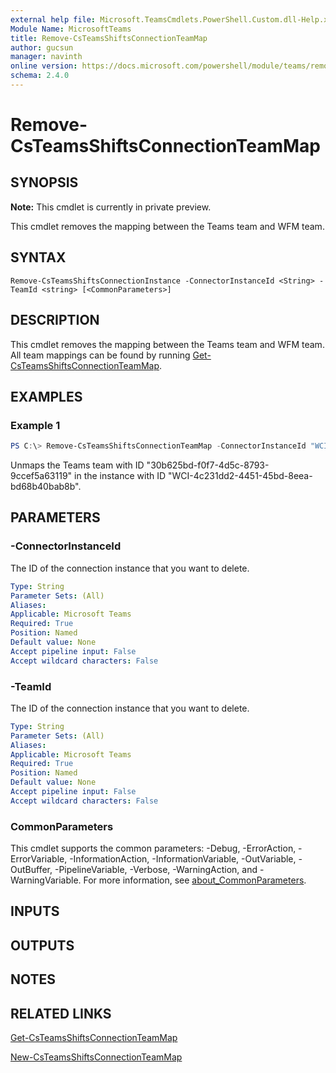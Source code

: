 ```yaml
---
external help file: Microsoft.TeamsCmdlets.PowerShell.Custom.dll-Help.xml
Module Name: MicrosoftTeams
title: Remove-CsTeamsShiftsConnectionTeamMap
author: gucsun
manager: navinth
online version: https://docs.microsoft.com/powershell/module/teams/remove-csteamsshiftsconnectionteammap
schema: 2.4.0
---
```


# Remove-CsTeamsShiftsConnectionTeamMap

## SYNOPSIS

**Note:** This cmdlet is currently in private preview.

This cmdlet removes the mapping between the Teams team and WFM team.

## SYNTAX

```
Remove-CsTeamsShiftsConnectionInstance -ConnectorInstanceId <String> -TeamId <string> [<CommonParameters>]
```

## DESCRIPTION

This cmdlet removes the mapping between the Teams team and WFM team. All team mappings can be found by running [Get-CsTeamsShiftsConnectionTeamMap](Get-CsTeamsShiftsConnectionTeamMap.md).

## EXAMPLES

### Example 1
```powershell
PS C:\> Remove-CsTeamsShiftsConnectionTeamMap -ConnectorInstanceId "WCI-4c231dd2-4451-45bd-8eea-bd68b40bab8b" -TeamId "30b625bd-f0f7-4d5c-8793-9ccef5a63119"
```

Unmaps the Teams team with ID "30b625bd-f0f7-4d5c-8793-9ccef5a63119" in the instance with ID "WCI-4c231dd2-4451-45bd-8eea-bd68b40bab8b".

## PARAMETERS

### -ConnectorInstanceId

The ID of the connection instance that you want to delete.

```yaml
Type: String
Parameter Sets: (All)
Aliases:
Applicable: Microsoft Teams
Required: True
Position: Named
Default value: None
Accept pipeline input: False
Accept wildcard characters: False
```

### -TeamId

The ID of the connection instance that you want to delete.

```yaml
Type: String
Parameter Sets: (All)
Aliases:
Applicable: Microsoft Teams
Required: True
Position: Named
Default value: None
Accept pipeline input: False
Accept wildcard characters: False
```

### CommonParameters
This cmdlet supports the common parameters: -Debug, -ErrorAction, -ErrorVariable, -InformationAction, -InformationVariable, -OutVariable, -OutBuffer, -PipelineVariable, -Verbose, -WarningAction, and -WarningVariable. For more information, see [about_CommonParameters](https://go.microsoft.com/fwlink/?LinkID=113216).

## INPUTS

## OUTPUTS

## NOTES

## RELATED LINKS

[Get-CsTeamsShiftsConnectionTeamMap](Get-CsTeamsShiftsConnectionTeamMap.md)

[New-CsTeamsShiftsConnectionTeamMap](New-CsTeamsShiftsConnectionTeamMap.md)
